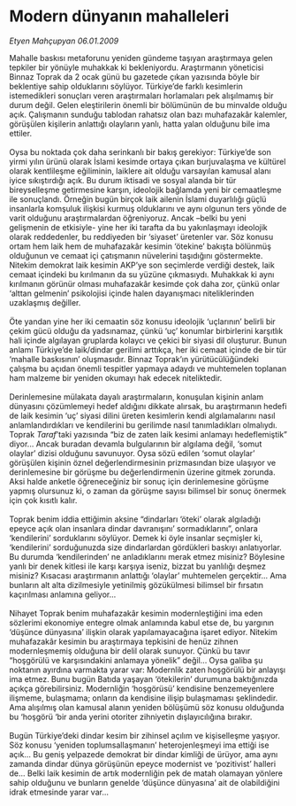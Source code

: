 # Modern dünyanın mahalleleri

*Etyen Mahçupyan 06.01.2009*

<div class="taraf_structure_2col_1zq">
<div class="margen_n">



 <p>Mahalle baskısı metaforunu yeniden gündeme taşıyan araştırmaya gelen tepkiler bir yönüyle muhakkak ki bekleniyordu. Araştırmanın yöneticisi Binnaz Toprak da 2 ocak günü bu gazetede çıkan yazısında böyle bir beklentiye sahip olduklarını söylüyor. Türkiye’de farklı kesimlerin istemedikleri sonuçları veren araştırmaları horlamaları pek alışılmamış bir durum değil. Gelen eleştirilerin önemli bir bölümünün de bu minvalde olduğu açık. Çalışmanın sunduğu tablodan rahatsız olan bazı muhafazakâr kalemler, görüşülen kişilerin anlattığı olayların yanlı, hatta yalan olduğunu bile ima ettiler. <br/><br/>Oysa bu noktada çok daha serinkanlı bir bakış gerekiyor: Türkiye’de son yirmi yılın ürünü olarak İslami kesimde ortaya çıkan burjuvalaşma ve kültürel olarak kentlileşme eğiliminin, laiklere ait olduğu varsayılan kamusal alanı iyice sıkıştırdığı açık. Bu durum iktisadi ve sosyal alanda bir tür bireyselleşme getirmesine karşın, ideolojik bağlamda yeni bir cemaatleşme ile sonuçlandı. Örneğin bugün birçok laik ailenin İslami duyarlılığı güçlü insanlarla komşuluk ilişkisi kurmuş olduklarını ve aynı olgunun ters yönde de varit olduğunu araştırmalardan öğreniyoruz. Ancak –belki bu yeni gelişmenin de etkisiyle- yine her iki tarafta da bu yakınlaşmayı ideolojik olarak reddedenler, bu reddiyeden bir ‘siyaset’ üretenler var. Söz konusu ortam hem laik hem de muhafazakâr kesimin ‘ötekine’ bakışta bölünmüş olduğunun ve cemaat içi çatışmanın nüvelerini taşıdığını göstermekte. Nitekim demokrat laik kesimin AKP’ye son seçimlerde verdiği destek, laik cemaat içindeki bu kırılmanın da su yüzüne çıkmasıydı. Muhakkak ki aynı kırılmanın görünür olması muhafazakâr kesimde çok daha zor, çünkü onlar ‘alttan gelmenin’ psikolojisi içinde halen dayanışmacı niteliklerinden uzaklaşmış değiller. <br/><br/>Öte yandan yine her iki cemaatin söz konusu ideolojik ‘uçlarının’ belirli bir çekim gücü olduğu da yadsınamaz, çünkü ‘uç’ konumlar birbirlerini karşıtlık hali içinde algılayan gruplarda kolaycı ve çekici bir siyasi dil oluşturur. Bunun anlamı Türkiye’de laik/dindar gerilimi arttıkça, her iki cemaat içinde de bir tür ‘mahalle baskısının’ oluşmasıdır. Binnaz Toprak’ın yürütücülüğündeki çalışma bu açıdan önemli tespitler yapmaya adaydı ve muhtemelen toplanan ham malzeme bir yeniden okumayı hak edecek niteliktedir. <br/><br/>Derinlemesine mülakata dayalı araştırmaların, konuşulan kişinin anlam dünyasını çözümlemeyi hedef aldığını dikkate alırsak, bu araştırmanın hedefi de laik kesimin ‘uç’ siyasi dilini üreten kesimlerin kendi algılamalarını nasıl anlamlandırdıkları ve kendilerini bu gerilimde nasıl tanımladıkları olmalıydı. Toprak <i>Taraf</i>’taki yazısında “biz de zaten laik kesimi anlamayı hedeflemiştik” diyor... Ancak buradan devamla bulgularının bir algılama değil, ‘somut olaylar’ dizisi olduğunu savunuyor. Oysa sözü edilen ‘somut olaylar’ görüşülen kişinin öznel değerlendirmesinin prizmasından bize ulaşıyor ve derinlemesine bir görüşme bu değerlendirmenin üzerine gitmek zorunda. Aksi halde anketle öğreneceğiniz bir sonuç için derinlemesine görüşme yapmış olursunuz ki, o zaman da görüşme sayısı bilimsel bir sonuç önermek için çok kısıtlı kalır. <br/><br/>Toprak benim iddia ettiğimin aksine “dindarları ‘öteki’ olarak algıladığı epeyce açık olan insanlara dindar davranışını’ sormadıklarını”, onlara ‘kendilerini’ sorduklarını söylüyor. Demek ki öyle insanlar seçmişler ki, ‘kendilerini’ sorduğunuzda size dindarlardan gördükleri baskıyı anlatıyorlar. Bu durumda ‘kendilerinden’ ne anladıklarını merak etmez misiniz? Böylesine yanlı bir denek kitlesi ile karşı karşıya iseniz, bizzat bu yanlılığı deşmez misiniz? Kısacası araştırmanın anlattığı ‘olaylar’ muhtemelen gerçektir... Ama bunların alt alta dizilmesiyle yetinilmiş gözükülmesi bilimsel bir fırsatın kaçırılması anlamına geliyor... <br/><br/>Nihayet Toprak benim muhafazakâr kesimin modernleştiğini ima eden sözlerimi ekonomiye entegre olmak anlamında kabul etse de, bu yargının ‘düşünce dünyasına’ ilişkin olarak yapılamayacağına işaret ediyor. Nitekim muhafazakâr kesimin bu araştırmaya tepkisini de henüz zihnen modernleşmemiş olduğuna bir delil olarak sunuyor. Çünkü bu tavır “hoşgörülü ve karşısındakini anlamaya yönelik” değil... Oysa galiba şu noktanın ayırdına varmakta yarar var: Modernlik zaten hoşgörülü bir anlayışı ima etmez. Bunu bugün Batıda yaşayan ‘ötekilerin’ durumuna baktığınızda açıkça görebilirsiniz. Modernliğin ‘hoşgörüsü’ kendisine benzemeyenlere ilişmeme, bulaşmama; onların da kendisine ilişip bulaşmaması şeklindedir. Ama alışılmış olan kamusal alanın yeniden bölüşümü söz konusu olduğunda bu ‘hoşgörü ‘bir anda yerini otoriter zihniyetin dışlayıcılığına bırakır. <br/><br/>Bugün Türkiye’deki dindar kesim bir zihinsel açılım ve kişiselleşme yaşıyor. Söz konusu ‘yeniden toplumsallaşmanın’ heterojenleşmeyi ima ettiği ise açık... Bu geniş yelpazede demokrat bir dindar kimliği de ürüyor, ama aynı zamanda dindar dünya görüşünün epeyce modernist ve ‘pozitivist’ halleri de... Belki laik kesimin de artık modernliğin pek de matah olamayan yönlere sahip olduğunu ve bunların genelde ‘düşünce dünyasına’ ait de olabildiğini idrak etmesinde yarar var...</p>

<br/>


<div id="taraf_not">
</div>

</div>


</div>
